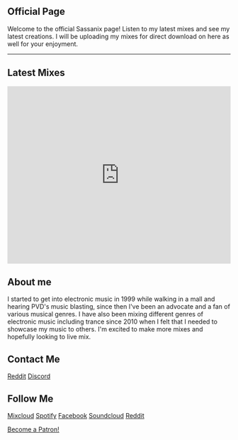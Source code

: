 
## Official Page
<head>
<style>
<img src="LS8Mx.gif" alt="Sassanlogo" style="width:200px;height:200px;margin-right:15px;">
img {
    float: left;
 }
</style>
</head>
<body>
<p>
Welcome to the official Sassanix page! Listen to my latest mixes and see my latest creations. I will be uploading my mixes for direct download on here as well for your enjoyment.</p>
</body>  


---  

## Latest Mixes

<iframe width="100%" height="400" src="https://www.mixcloud.com/widget/iframe/?feed=%2FSassanix%2F" frameborder="0" ></iframe>

## About me

I started to get into electronic music in 1999 while walking in a mall and hearing PVD's music blasting, since then I've been an advocate and a fan of various musical genres. I have also been mixing different genres of electronic music including trance since 2010 when I felt that I needed to showcase my music to others. I'm excited to make more mixes and hopefully looking to live mix.

## Contact Me

[Reddit](https://www.reddit.com/message/compose/?to=Sassanix) [Discord](https://discordapp.com/users/Sassanix#0801/)

## Follow Me

[Mixcloud](http://mixcloud.com) [Spotify](https://open.spotify.com/user/sassanix?si=AXINLMyWTvCfRKCKaWUxTw) [Facebook](http://facebook.com/sassanix) [Soundcloud](http://soundcloud.com/sassanix) [Reddit](http://reddit.com/r/sassanix)

<a href="https://www.patreon.com/bePatron?u=13950355" data-patreon-widget-type="become-patron-button">Become a Patron!</a><script async src="https://c6.patreon.com/becomePatronButton.bundle.js"></script>  

